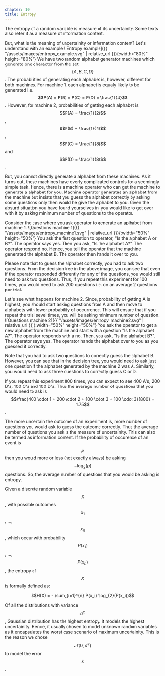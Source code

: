 ```yaml
---
chapter: 10
title: Entropy
---
```

The entropy of a random variable is measure of its uncertainity. Some texts 
also refer it as a measure of information content.

But, what is the meaning of uncertainity or information content? Let's 
understand with an example
![Entropy example]({{ "/assets/images/entropy_example.svg" | relative_url }}){:width="80%" height="80%"}
We have two random alphabet generator machines which generate one character 
from the set $$\{A, B, C, D\}$$. The probabilities of generating each alphabet 
is, however, different for both machines. For machine 1, each alphabet is 
equaly likely to be generated i.e. $$P(A) = P(B) = P(C) = P(D) = \frac{1}{4}$$. 
However, for machine 2, probabilities of getting each alphabet is 
$$P(A) = \frac{1}{2}$$, $$P(B) = \frac{1}{4}$$, $$P(C) = \frac{1}{8}$$ and 
$$P(D) = \frac{1}{8}$$.

But, you cannot directly generate a alphabet from these machines. As it turns 
out, these machines have overly complicated controls for a seemingly simple 
task. Hence, there is a machine operator who can get the machine to generate a 
alphabet for you. Machine operator generates an alphabet from the machine but 
insists that you guess the alphabet correctly by asking some questions only 
then would he give the alphabet to you. Given the absurd situation you have 
found yourselves in, you would like to get over with it by asking minimum 
number of questions to the operator.

Consider the case where you ask operator to generate an aplhabet from machine 
1.
![Questions machine 1]({{ "/assets/images/entropy_machine1.svg" | relative_url }}){:width="50%" height="50%"}
You ask the first question to operator, "Is the alphabet A or B?". The 
operator says yes. Then you ask, "Is the alphabet A?". The operator respond 
no. Hence, you tell the operator that the machine generated the alphabet B. 
The operator then hands it over to you.

Please note that to guess the alphabet correctly, you had to ask two 
questions. From the decision tree in the above image, you can see that even if 
the operator responded differently for any of the questions, you would still 
need to ask two questions. Thus, if you repeat this experiment for 100 times, 
you would need to ask 200 questions i.e. on an average 2 questions per trial.

Let's see what happens for machine 2. Since, probability of getting A is 
highest, you should start asking questions from A and then move to alphabets 
with lower probability of occurrence. This will ensure that if you repeat the 
trial sevel times, you will be asking minimum number of question.
![Questions machine 2]({{ "/assets/images/entropy_machine2.svg" | relative_url }}){:width="50%" height="50%"}
You ask the operator to get a new alphabet from the machine and start with a 
question "Is the alphabet A?". The operator responds with a no. Then, you ask, 
"Is the alphabet B?". The operator says yes. The operator hands the alphabet 
over to you as you guessed it correctly.

Note that you had to ask two questions to correctly guess the alphabet B. 
However, you can see that in the decision tree, you would need to ask just one 
question if the alphabet generated by the machine 2 was A. Similarly, you 
would need to ask three questions to correctly guess C or D.

If you repeat this experiment 800 times, you can expect to see 400 A's, 200 
B's, 100 C's and 100 D's. Thus the average number of questions that you would 
need to ask is 
$$\frac{400 \cdot 1 + 200 \cdot 2 + 100 \cdot 3 + 100 \cdot 3}{800} = 1.75$$.

The more uncertain the outcome of an experiment is, more number of questions 
you would ask to guess the outcome correctly. Thus the average number of 
questions you ask is the measure of uncertainity. This can also be termed as 
information content. If the probability of occurence of an event is $$p$$ then 
you would more or less (not exactly always) be asking $$-\log_{2}(p)$$ 
questions. So, the average number of questions that you would be asking is 
entropy.

Given a discrete random variable $$X$$, with possible outcomes $$x_1$$, ..., 
$$x_n$$, which occur with probability $$P(x_1)$$, ..., $$P(x_n)$$, the entropy 
of $$X$$ is formally defined as:

$$H(X) = - \sum_{i=1}^{n} P(x_i) \log_{2}(P(x_i))$$

Of all the distributions with variance $$\sigma^2$$, Gaussian distribution has 
the highest entropy. It models the highest uncertainity. Hence, it usually 
chosen to model unknown random variables as it encapsulates the worst case 
scenario of maximum uncertainity. This is the reason we chose 
$$\mathcal{N}(0, \sigma^2)$$ to model the error $$\varepsilon$$.
